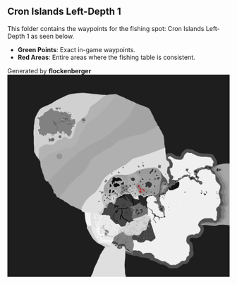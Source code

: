 ## Cron Islands Left-Depth 1
This folder contains the waypoints for the fishing spot: Cron Islands Left-Depth 1 as seen below.

- **Green Points**: Exact in-game waypoints.
- **Red Areas**: Entire areas where the fishing table is consistent.

Generated by **flockenberger**
![Cron Islands Left-Depth 1](./Preview.png?raw=true "Cron Islands Left-Depth 1")